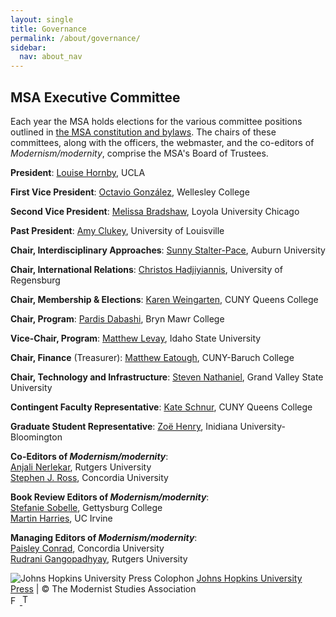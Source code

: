 ```yaml
---
layout: single
title: Governance
permalink: /about/governance/
sidebar:
  nav: about_nav
---
```


<!-- #BeginEditable "content" -->

<h2>MSA Executive Committee</h2>
<p>Each year the MSA holds elections for the various committee positions
	outlined in <a href="bylaws.html">the MSA constitution and
		bylaws</a>. The chairs of these committees, along with the
	officers, the webmaster, and the co-editors of
		<em>Modernism/modernity</em>, comprise the MSA's Board of
	Trustees.</p>
<p><b>President</b>: <a href="mailto:lhornby@humnet.ucla.edu"
	>Louise Hornby</a>, UCLA</p>
<p><b>First Vice President</b>: <a href="mailto:ogonzale@wellesley.edu"
	>Octavio González</a>, Wellesley College</p>
<p><b>Second Vice President</b>: <a href="mailto:mbradshaw@luc.edu">Melissa Bradshaw</a>, Loyola University Chicago</p>
<p><b>Past President</b>: <a href="mailto:amy.clukey@louisville.edu">Amy
	Clukey</a>, University of Louisville</p>
<p><b>Chair, Interdisciplinary Approaches</b>: <a
		href="mailto:sls0009@auburn.edu">Sunny Stalter-Pace</a>, Auburn
	University</p>
<p><b>Chair, International Relations</b>: <a
		href="mailto:christos.hadjiyiannis@sprachlit.uni-regensburg.de"
		>Christos Hadjiyiannis</a>, University of Regensburg</p>
<p><b>Chair, Membership &amp; Elections</b>: <a
	href="mailto:kweingarten@qc.cuny.edu">Karen Weingarten</a>, CUNY Queens College<br />
<p><b>Chair, Program</b>: <a href="mailto:pdabashi@brynmawr.edu"
	>Pardis Dabashi</a>, Bryn Mawr College</p>
<p><b>Vice-Chair, Program</b>: <a href="mailto:matthewlevay@isu.edu"
		>Matthew Levay</a>, Idaho State University</p>
<p><b>Chair, Finance</b> (Treasurer): <a
		href="mailto:matthew.eatough@baruch.cuny.edu">Matthew
		Eatough</a>, CUNY-Baruch College<br />
<p><b>Chair, Technology and Infrastructure</b>: <a
	href="mailto:nathanis@gvsu.edu">Steven Nathaniel</a>,
	Grand Valley State University</p>
<p><b>Contingent Faculty Representative</b>: <a
	href="mailto:kschnur@qc.cuny.edu">Kate Schnur</a>, CUNY Queens College</p>
<p><b>Graduate Student Representative</b>: <a
		href="mailto:zlhenry@iu.edu">Zoë Henry</a>, Inidiana
	University-Bloomington</p>
<p><b>Co-Editors of <em>Modernism/modernity</em></b>: <br />
	<a href="mailto:nerlekar@amesall.rutgers.edu">Anjali Nerlekar</a>,
	Rutgers University<br />
	<a href="mailto:stephen.ross@concordia.ca>">Stephen J. Ross</a>, Concordia
	University </p>
<p><b>Book Review Editors of <em>Modernism/modernity</em></b>: <br/>
	<a href="mailto:ssobelle@gettysburg.edu">Stefanie Sobelle</a>, Gettysburg College<br/>
	<a href="mailto:martin.harries@uci.edu">Martin Harries</a>, UC Irvine</p>
<p><b>Managing Editors of <em>Modernism/modernity</em></b>: <br />
	<a href="mailto:paisleyconrad@gmail.com">Paisley Conrad</a>,
	Concordia University<br />
	<a href="mailto:rg813@scarletmail.rutgers.edu">Rudrani Gangopadhyay</a>,  Rutgers University</p>
<!-- #EndEditable -->
</div>
<div id="bottom">
<div class="copyright">
	<img src="/images/jhupcolophon.gif" class="colophon"
		alt="Johns Hopkins University Press Colophon" />
	<a href="http://www.press.jhu.edu">Johns Hopkins University
		Press</a> | &copy; The Modernist Studies Association </div>
<div class="social_media">
	<a href="https://www.facebook.com/group.php?gid=35866051126&ref=ts">
		<img src="/images/facebook_icon.gif" width="15" height="15"
			class="social_media_icon" alt="Facebook" />
	</a>
	<a href="https://twitter.com/#!/msatweet">
		<img src="/images/twitter_icon.gif" width="19" height="17"
			class="social_media_icon" alt="Twitter" />
	</a>
</div>
</div>
</div>
<!-- end main -->
<div id="footer"> </div>
</div>
<!-- end inner-wrap -->
</div>
<!-- end wrap -->
